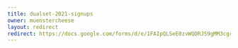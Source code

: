 ```yaml
---
title: dualset-2021-signups
owner: muenstercheese
layout: redirect
redirect: https://docs.google.com/forms/d/e/1FAIpQLSeE0zvWQDRJS9gMM3cgcMk8ZT0m9oTXpFDLHgrY6bO9z0c0kQ/viewform
---
```

